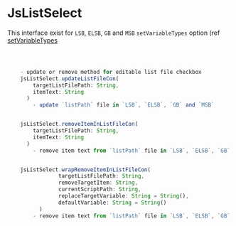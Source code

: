 # JsListSelect


This interface exist for `LSB`, `ELSB`, `GB` and `MSB` `setVariableTypes` option (ref [setVariableTypes](https://github.com/puutaro/CommandClick/blob/master/md/set_variable_types.md)

 
```js.js



 	- update or remove method for editable list file checkbox
 	jsListSelect.updateListFileCon(
		targetListFilePath: String,
		itemText: String
	  )
		- update `listPath` file in `LSB`, `ELSB`, `GB` and `MSB` 


	jsListSelect.removeItemInListFileCon(
		targetListFilePath: String,
		itemText: String
	  )
		- remove item text from `listPath` file in `LSB`, `ELSB`, `GB` and `MSB` 


	jsListSelect.wrapRemoveItemInListFileCon(
                targetListFilePath: String,  
                removeTargetItem: String,  
                currentScriptPath: String,  
                replaceTargetVariable: String = String(),  
                defaultVariable: String = String()  
          )
		- remove item text from `listPath` file in `LSB`, `ELSB`, `GB` and `MSB` and update View

```
